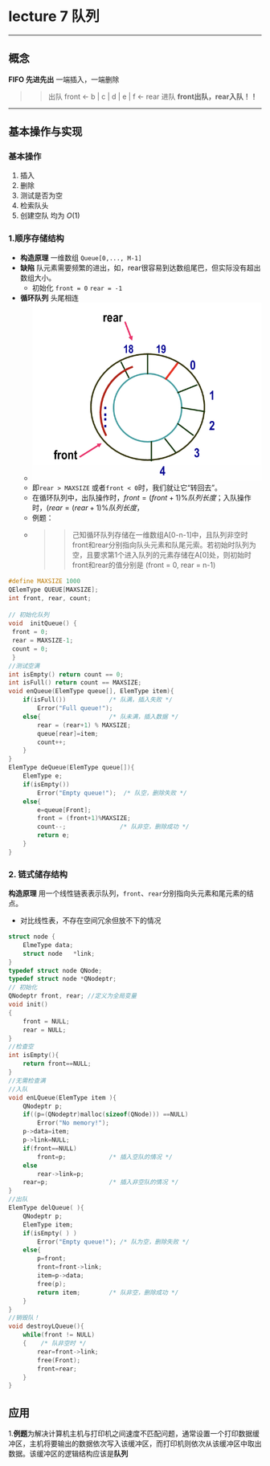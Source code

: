 # lecture 7 队列
---

## 概念
**FIFO 先进先出** 一端插入，一端删除
>> 出队 front <- b | c | d | e | f <- rear 进队
**front出队，rear入队！！**
---

## 基本操作与实现

### 基本操作
1. 插入
2. 删除
3. 测试是否为空
4. 检索队头
5. 创建空队
均为 $O(1)$
### 1.顺序存储结构
+ **构造原理** 一维数组 `Queue[0,..., M-1]`
+ **缺陷** 队元素需要频繁的进出，如，rear很容易到达数组尾巴，但实际没有超出数组大小。
  + 初始化 `front = 0` `rear = -1`
+ **循环队列** 头尾相连 
  + ![本地图片](l7p1.png)
  + 即`rear > MAXSIZE` 或者`front < 0`时，我们就让它“转回去”。
  + 在循环队列中，出队操作时，$front=(front + 1)\%队列长度$；入队操作时，$(rear=(rear + 1)\%队列长度$，
  + 例题：
  + >>己知循环队列存储在一维数组A[0-n-1]中，且队列非空时front和rear分别指向队头元素和队尾元索。若初始时队列为空，且要求第1个进入队列的元素存储在A[0]处，则初始时front和rear的值分别是 (front = 0, rear = n-1)

```C
#define MAXSIZE 1000
QElemType QUEUE[MAXSIZE];
int front, rear, count;

// 初始化队列
void  initQueue() {
 front = 0;
 rear = MAXSIZE-1;
 count = 0;
 }
//测试空满
int isEmpty() return count == 0;
int isFull() return count == MAXSIZE;
void enQueue(ElemType queue[], ElemType item){
    if(isFull())            /* 队满，插入失败 */
        Error("Full queue!");
    else{                   /* 队未满，插入数据 */
        rear = (rear+1) % MAXSIZE;
        queue[rear]=item;
        count++;
    }
}
ElemType deQueue(ElemType queue[]){
    ElemType e;
    if(isEmpty())
        Error("Empty queue!");  /* 队空，删除失败 */
    else{
        e=queue[Front];
        front = (front+1)%MAXSIZE;
        count--;               /* 队非空，删除成功 */
        return e;
    }
}
```

### 2. 链式储存结构

**构造原理** 用一个线性链表表示队列，`front`、`rear`分别指向头元素和尾元素的结点。
+ 对比线性表，不存在空间冗余但放不下的情况
```C
struct node { 
    ElmeType data;
    struct node   *link;
}
typedef struct node QNode; 
typedef struct node *QNodeptr;
// 初始化
QNodeptr front, rear; //定义为全局变量
void init()
{
    front = NULL;
    rear = NULL;
}
//检查空
int isEmpty(){
    return front==NULL;
}
//无需检查满
//入队
void enLQueue(ElemType item ){
    QNodeptr p;
    if((p=(QNodeptr)malloc(sizeof(QNode))) ==NULL)
        Error("No memory!");
    p->data=item;
    p->link=NULL;
    if(front==NULL)
        front=p;            /* 插入空队的情况 */
    else
        rear->link=p;
    rear=p;                 /* 插入非空队的情况 */
}
//出队
ElemType delQueue( ){
    QNodeptr p;
    ElemType item;
    if(isEmpty( ) )
        Error("Empty queue!"); /* 队为空，删除失败 */
    else{
        p=front;
        front=front->link;
        item=p->data;
        free(p);
        return item;        /* 队非空，删除成功 */
    }
}
//销毁队！
void destroyLQueue(){
    while(front != NULL)
    {    /* 队非空时 */
        rear=front->link;    
        free(Front);                 
        front=rear;
    }
}
```
## 应用
1.**例题**为解决计算机主机与打印机之间速度不匹配问题，通常设置一个打印数据缓冲区，主机将要输出的数据依次写入该缓冲区，而打印机则依次从该缓冲区中取出数据。该缓冲区的逻辑结构应该是**队列**

